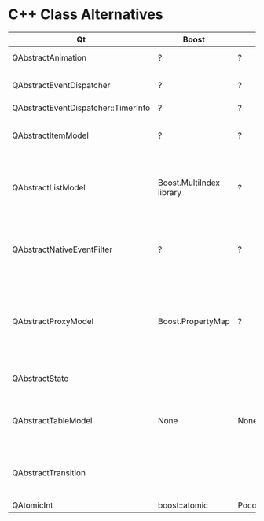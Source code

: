 

# C++ Class Alternatives



| Qt                                  | Boost                    | Poco                | Std  | Description                                                  |
| ----------------------------------- | ------------------------ | ------------------- | ---- | ------------------------------------------------------------ |
| QAbstractAnimation                  | ?                        | ?                   | ?    | The base of all animations                                   |
| QAbstractEventDispatcher            | ?                        | ?                   | ?    | Interface to manage Qt's event queue                         |
| QAbstractEventDispatcher::TimerInfo | ?                        | ?                   | ?    |                                                              |
| QAbstractItemModel                  | ?                        | ?                   | ?    | The abstract interface for item model classes                |
| QAbstractListModel                  | Boost.MultiIndex library | ?                   | ?    | Abstract model that can be subclassed to create one-dimensional list models |
| QAbstractNativeEventFilter          | ?                        | ?                   | ?    | Interface for receiving native events, such as MSG or XCB event structs |
| QAbstractProxyModel                 | Boost.PropertyMap        | ?                   | ?    | Base class for proxy item models that can do sorting, filtering or other data processing tasks |
| QAbstractState                      |                          |                     |      | The base class of states of a QStateMachine                  |
| QAbstractTableModel                 | None                     | None                | ?    | Abstract model that can be subclassed to create table models |
| QAbstractTransition                 |                          |                     |      | The base class of transitions between QAbstractState objects |
| QAtomicInt                          | boost::atomic<int>       | Poco::AtomicCounter | ?    |                                                              |
